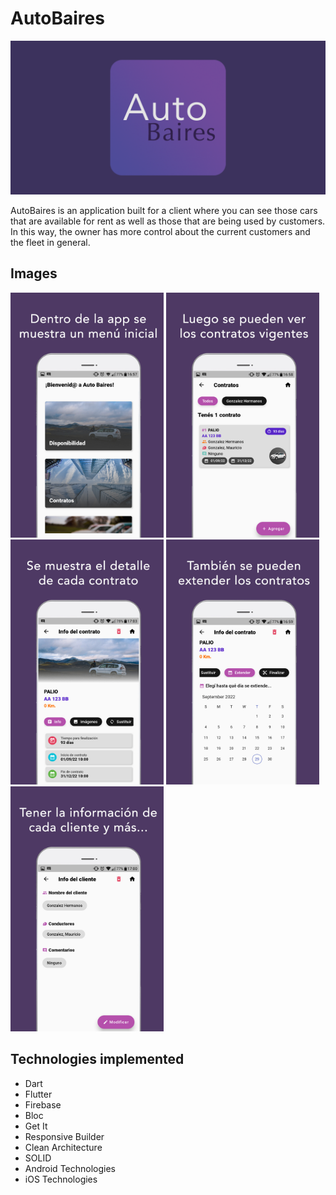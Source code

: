 # AutoBaires
<img src="https://github.com/quitodev/AutoBaires/blob/main/assets/Grafico.png?raw=true" width="740">

AutoBaires is an application built for a client where you can see those cars that are available for rent as well as those that are being used by customers. 
In this way, the owner has more control about the current customers and the fleet in general.

## Images
<img src="https://github.com/quitodev/AutoBaires/blob/main/assets/1.jpg?raw=true" width="245"> <img src="https://github.com/quitodev/AutoBaires/blob/main/assets/2.jpg?raw=true" width="245"> <img src="https://github.com/quitodev/AutoBaires/blob/main/assets/3.jpg?raw=true" width="245"> <img src="https://github.com/quitodev/AutoBaires/blob/main/assets/4.jpg?raw=true" width="245"> <img src="https://github.com/quitodev/AutoBaires/blob/main/assets/5.jpg?raw=true" width="245">

## Technologies implemented
- Dart
- Flutter
- Firebase
- Bloc
- Get It
- Responsive Builder
- Clean Architecture
- SOLID
- Android Technologies
- iOS Technologies